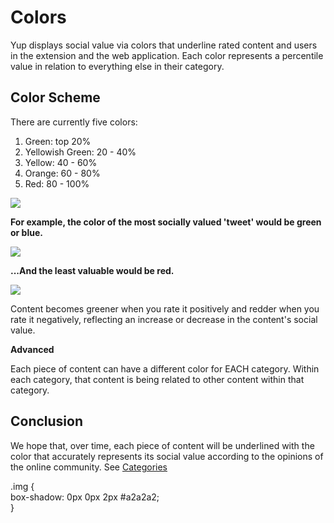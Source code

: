 # Colors

Yup displays social value via colors that underline rated content and users in the extension and the web application. Each color represents a percentile value in relation to everything else in their category.

## Color Scheme

There are currently five colors:

1. Green: top 20%
2. Yellowish Green: 20 - 40%
3. Yellow: 40 - 60%
4. Orange: 60 - 80%
5. Red: 80 - 100%

![](../.gitbook/assets/spectrum.png)

**For example, the color of the most socially valued 'tweet' would be green or blue.**

![](../.gitbook/assets/blue.png)

**...And the least valuable would be red.**

![](../.gitbook/assets/orange.png)

Content becomes greener when you rate it positively and redder when you rate it negatively, reflecting an increase or decrease in the content's social value.

**Advanced**

 Each piece of content can have a different color for EACH category. Within each category, that content is being related to other content within that category.

## Conclusion

We hope that, over time, each piece of content will be underlined with the color that accurately represents its social value according to the opinions of the online community. See [Categories](https://github.com/Yup-io/yup_docs/tree/24938ac610bbd465109806ec69fb9e97054f2399/categories.md)

  
.img {  
  box-shadow: 0px 0px 2px \#a2a2a2;  
}  


